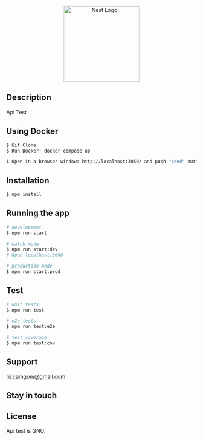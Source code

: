 <p align="center">
  <a href="http://nestjs.com/" target="blank"><img src="https://nestjs.com/img/logo-small.svg" width="200" alt="Nest Logo" /></a>
</p>

[circleci-image]: https://img.shields.io/circleci/build/github/nestjs/nest/master?token=abc123def456
[circleci-url]: https://circleci.com/gh/nestjs/nest

## Description

Api Test

## Using Docker
```bash
$ Git Clone
$ Run Docker: docker compose up

$ Open in a browser window: http://localhost:3050/ and push "seed" button
```
## Installation

```bash
$ npm install
```

## Running the app

```bash
# development
$ npm run start

# watch mode
$ npm run start:dev
# Open localhost:3000

# production mode
$ npm run start:prod
```

## Test

```bash
# unit tests
$ npm run test

# e2e tests
$ npm run test:e2e

# test coverage
$ npm run test:cov
```

## Support

riccamgom@gmail.com

## Stay in touch

## License

Api test is GNU.
